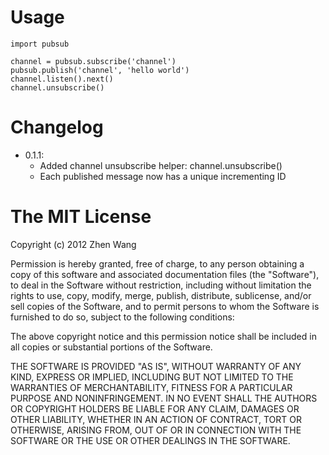 Usage
=====

    import pubsub
    
    channel = pubsub.subscribe('channel')
    pubsub.publish('channel', 'hello world')
    channel.listen().next()    
    channel.unsubscribe()

    
Changelog
==========
* 0.1.1: 
    * Added channel unsubscribe helper: channel.unsubscribe()
    * Each published message now has a unique incrementing ID
        
The MIT License
===============

Copyright (c) 2012 Zhen Wang

Permission is hereby granted, free of charge, to any person obtaining a copy
of this software and associated documentation files (the "Software"), to deal
in the Software without restriction, including without limitation the rights
to use, copy, modify, merge, publish, distribute, sublicense, and/or sell
copies of the Software, and to permit persons to whom the Software is
furnished to do so, subject to the following conditions:

The above copyright notice and this permission notice shall be included in
all copies or substantial portions of the Software.

THE SOFTWARE IS PROVIDED "AS IS", WITHOUT WARRANTY OF ANY KIND, EXPRESS OR
IMPLIED, INCLUDING BUT NOT LIMITED TO THE WARRANTIES OF MERCHANTABILITY,
FITNESS FOR A PARTICULAR PURPOSE AND NONINFRINGEMENT. IN NO EVENT SHALL THE
AUTHORS OR COPYRIGHT HOLDERS BE LIABLE FOR ANY CLAIM, DAMAGES OR OTHER
LIABILITY, WHETHER IN AN ACTION OF CONTRACT, TORT OR OTHERWISE, ARISING FROM,
OUT OF OR IN CONNECTION WITH THE SOFTWARE OR THE USE OR OTHER DEALINGS IN
THE SOFTWARE.